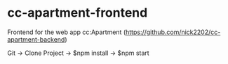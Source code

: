 # cc-apartment-frontend
Frontend for the web app cc:Apartment (https://github.com/nick2202/cc-apartment-backend)

Git -> Clone Project -> $npm install -> $npm start

